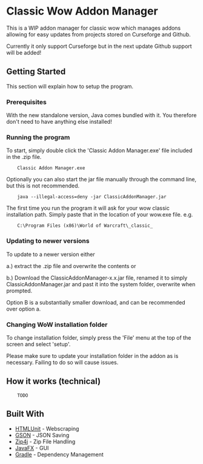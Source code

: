 # Classic Wow Addon Manager

This is a WIP addon manager for classic wow which manages addons allowing  for easy updates from projects stored on Curseforge and Github.

Currently it only support Curseforge but in the next update Github support will be added!

## Getting Started

This section will explain how to setup the program.

### Prerequisites

With the new standalone version, Java comes bundled with it. You therefore don't need to have anything else installed!

### Running the program

To start, simply double click the 'Classic Addon Manager.exe' file included in the .zip file.

```
    Classic Addon Manager.exe
```

Optionally you can also start the jar file manually through the command line, but this is not recommended.

```
    java --illegal-access=deny -jar ClassicAddonManager.jar
```

The first time you run the program it will ask for your wow classic installation path. 
Simply paste that in the location of your wow.exe file. e.g.
```
    C:\Program Files (x86)\World of Warcraft\_classic_
```

### Updating to newer versions

To update to a newer version either
 
a.) extract the .zip file and overwrite the contents or
  
b.) Download the ClassicAddonManager-x.x.jar file, renamed it to simply ClassicAddonManager.jar and past it into the
system folder, overwrite when prompted.

Option B is a substantially smaller download, and can be recommended over option a.

### Changing WoW installation folder

To change installation folder, simply press the 'File' menu at the top of the screen and select 'setup'.

Please make sure to update your installation folder in the addon as is necessary. Failing to do so will cause issues.


## How it works (technical)

```
    TODO
```

## Built With

* [HTMLUnit](http://htmlunit.sourceforge.net/) - Webscraping
* [GSON](https://github.com/google/gson) - JSON Saving
* [Zip4j](https://github.com/srikanth-lingala/zip4j) - Zip File Handling
* [JavaFX](https://openjfx.io/) - GUI
* [Gradle](https://gradle.org/) - Dependency Management
